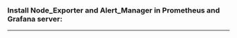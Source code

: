 ### Install Node_Exporter and Alert_Manager in Prometheus and Grafana server:
-----------------------------------------------------------------------------
